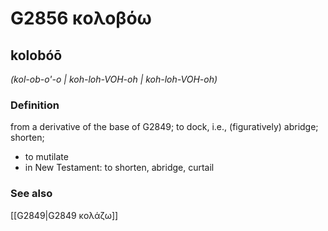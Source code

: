 # G2856 κολοβόω

## kolobóō

_(kol-ob-o'-o | koh-loh-VOH-oh | koh-loh-VOH-oh)_

### Definition

from a derivative of the base of G2849; to dock, i.e., (figuratively) abridge; shorten; 

- to mutilate
- in New Testament: to shorten, abridge, curtail

### See also

[[G2849|G2849 κολάζω]]
